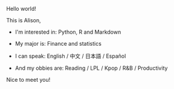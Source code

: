 Hello world!

This is Alison, 

- I'm interested in: Python, R and Markdown

- My major is: Finance and statistics

- I can speak: English / 中文 / 日本語 / Español

- And my obbies are: Reading / LPL / Kpop / R&B / Productivity


Nice to meet you!
